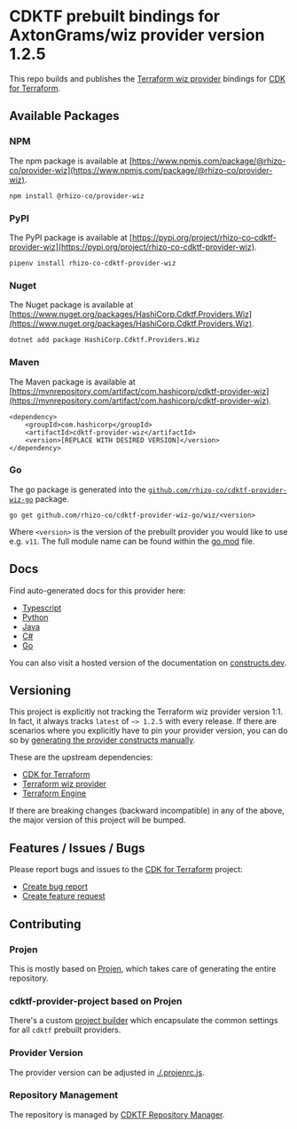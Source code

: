 
# CDKTF prebuilt bindings for AxtonGrams/wiz provider version 1.2.5

This repo builds and publishes the [Terraform wiz provider](https://registry.terraform.io/providers/AxtonGrams/wiz/1.2.5/docs) bindings for [CDK for Terraform](https://cdk.tf).

## Available Packages

### NPM

The npm package is available at [https://www.npmjs.com/package/@rhizo-co/provider-wiz](https://www.npmjs.com/package/@rhizo-co/provider-wiz).

`npm install @rhizo-co/provider-wiz`

### PyPI

The PyPI package is available at [https://pypi.org/project/rhizo-co-cdktf-provider-wiz](https://pypi.org/project/rhizo-co-cdktf-provider-wiz).

`pipenv install rhizo-co-cdktf-provider-wiz`

### Nuget

The Nuget package is available at [https://www.nuget.org/packages/HashiCorp.Cdktf.Providers.Wiz](https://www.nuget.org/packages/HashiCorp.Cdktf.Providers.Wiz).

`dotnet add package HashiCorp.Cdktf.Providers.Wiz`

### Maven

The Maven package is available at [https://mvnrepository.com/artifact/com.hashicorp/cdktf-provider-wiz](https://mvnrepository.com/artifact/com.hashicorp/cdktf-provider-wiz).

```
<dependency>
    <groupId>com.hashicorp</groupId>
    <artifactId>cdktf-provider-wiz</artifactId>
    <version>[REPLACE WITH DESIRED VERSION]</version>
</dependency>
```

### Go

The go package is generated into the [`github.com/rhizo-co/cdktf-provider-wiz-go`](https://github.com/rhizo-co/cdktf-provider-wiz-go) package.

`go get github.com/rhizo-co/cdktf-provider-wiz-go/wiz/<version>`

Where `<version>` is the version of the prebuilt provider you would like to use e.g. `v11`. The full module name can be found
within the [go.mod](https://github.com/rhizo-co/cdktf-provider-wiz-go/blob/main/wiz/go.mod#L1) file.

## Docs

Find auto-generated docs for this provider here: 

- [Typescript](./docs/API.typescript.md)
- [Python](./docs/API.python.md)
- [Java](./docs/API.java.md)
- [C#](./docs/API.csharp.md)
- [Go](./docs/API.go.md)

You can also visit a hosted version of the documentation on [constructs.dev](https://constructs.dev/packages/@cdktf/provider-wiz).

## Versioning

This project is explicitly not tracking the Terraform wiz provider version 1:1. In fact, it always tracks `latest` of `~> 1.2.5` with every release. If there are scenarios where you explicitly have to pin your provider version, you can do so by [generating the provider constructs manually](https://cdk.tf/imports).

These are the upstream dependencies:

- [CDK for Terraform](https://cdk.tf)
- [Terraform wiz provider](https://registry.terraform.io/providers/AxtonGrams/wiz/1.2.5)
- [Terraform Engine](https://terraform.io)

If there are breaking changes (backward incompatible) in any of the above, the major version of this project will be bumped.

## Features / Issues / Bugs

Please report bugs and issues to the [CDK for Terraform](https://cdk.tf) project:

- [Create bug report](https://cdk.tf/bug)
- [Create feature request](https://cdk.tf/feature)

## Contributing

### Projen

This is mostly based on [Projen](https://github.com/projen/projen), which takes care of generating the entire repository.

### cdktf-provider-project based on Projen

There's a custom [project builder](https://github.com/cdktf/cdktf-provider-project) which encapsulate the common settings for all `cdktf` prebuilt providers.

### Provider Version

The provider version can be adjusted in [./.projenrc.js](./.projenrc.js).

### Repository Management

The repository is managed by [CDKTF Repository Manager](https://github.com/cdktf/cdktf-repository-manager/).
